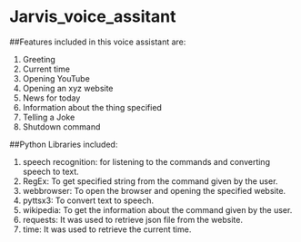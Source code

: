 # Jarvis_voice_assitant

##Features included in this voice assistant are:
  1. Greeting
  2. Current time
  3. Opening YouTube
  4. Opening an xyz website
  5. News for today
  6. Information about the thing specified
  7. Telling a Joke
  8. Shutdown command
  
##Python Libraries included:
  1. speech recognition: for listening to the commands and converting speech to      text.
  2. RegEx: To get specified string from the command given by the user.
  3. webbrowser: To open the browser and opening the specified website.
  4. pyttsx3: To convert text to speech.
  5. wikipedia: To get the information about the command given by the user.
  6. requests: It was used to retrieve json file from the website.
  7. time: It was used to retrieve the current time. 
